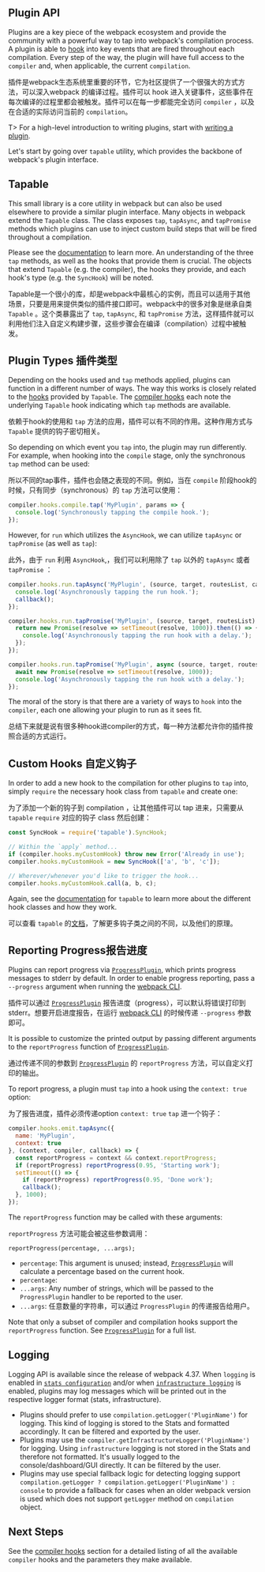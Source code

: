 ## Plugin API

Plugins are a key piece of the webpack ecosystem and provide the community with a powerful way to tap into webpack's compilation process. A plugin is able to [hook](https://github.com/webpack/webpack.js.org/blob/73f1c7692e93c8f7d8584ae67eb8d29a1abec7bb/api/compiler-hooks/#hooks) into key events that are fired throughout each compilation. Every step of the way, the plugin will have full access to the `compiler` and, when applicable, the current `compilation`.

插件是webpack生态系统里重要的环节，它为社区提供了一个很强大的方式方法，可以深入webpack 的编译过程。插件可以 hook 进入关键事件，这些事件在每次编译的过程里都会被触发。插件可以在每一步都能完全访问 `compiler` ，以及在合适的实际访问当前的 `compilation`。

T> For a high-level introduction to writing plugins, start with [writing a plugin](https://github.com/webpack/webpack.js.org/blob/73f1c7692e93c8f7d8584ae67eb8d29a1abec7bb/contribute/writing-a-plugin).

Let's start by going over `tapable` utility, which provides the backbone of webpack's plugin interface.

## Tapable

This small library is a core utility in webpack but can also be used elsewhere to provide a similar plugin interface. Many objects in webpack extend the `Tapable` class. The class exposes `tap`, `tapAsync`, and `tapPromise` methods which plugins can use to inject custom build steps that will be fired throughout a compilation.

Please see the [documentation](https://github.com/webpack/tapable) to learn more. An understanding of the three `tap` methods, as well as the hooks that provide them is crucial. The objects that extend `Tapable` (e.g. the compiler), the hooks they provide, and each hook's type (e.g. the `SyncHook`) will be noted.

Tapable是一个很小的库，却是webpack中最核心的实例，而且可以适用于其他场景，只要是用来提供类似的插件接口即可。webpack中的很多对象是继承自类 `Tapable` 。这个类暴露出了 `tap`, `tapAsync`, 和 `tapPromise` 方法，这样插件就可以利用他们注入自定义构建步骤，这些步骤会在编译（compilation）过程中被触发。

## Plugin Types 插件类型

Depending on the hooks used and `tap` methods applied, plugins can function in a different number of ways. The way this works is closely related to the [hooks](https://github.com/webpack/tapable#tapable) provided by `Tapable`. The [compiler hooks](https://github.com/webpack/webpack.js.org/blob/73f1c7692e93c8f7d8584ae67eb8d29a1abec7bb/api/compiler-hooks/#hooks) each note the underlying `Tapable` hook indicating which `tap` methods are available.

依赖于hook的使用和 `tap` 方法的应用，插件可以有不同的作用。这种作用方式与 `Tapable`  提供的钩子密切相关。

So depending on which event you `tap` into, the plugin may run differently. For example, when hooking into the `compile` stage, only the synchronous `tap` method can be used:

所以不同的tap事件，插件也会随之表现的不同。例如，当在 `compile` 阶段hook的时候，只有同步（synchronous）的 `tap` 方法可以使用：

```js
compiler.hooks.compile.tap('MyPlugin', params => {
  console.log('Synchronously tapping the compile hook.');
});
```

However, for `run` which utilizes the `AsyncHook`, we can utilize `tapAsync` or `tapPromise` (as well as `tap`):

此外，由于 `run` 利用  `AsyncHook`,，我们可以利用除了  `tap` 以外的  `tapAsync` 或者 `tapPromise` ：

```js
compiler.hooks.run.tapAsync('MyPlugin', (source, target, routesList, callback) => {
  console.log('Asynchronously tapping the run hook.');
  callback();
});

compiler.hooks.run.tapPromise('MyPlugin', (source, target, routesList) => {
  return new Promise(resolve => setTimeout(resolve, 1000)).then(() => {
    console.log('Asynchronously tapping the run hook with a delay.');
  });
});

compiler.hooks.run.tapPromise('MyPlugin', async (source, target, routesList) => {
  await new Promise(resolve => setTimeout(resolve, 1000));
  console.log('Asynchronously tapping the run hook with a delay.');
});
```

The moral of the story is that there are a variety of ways to `hook` into the `compiler`, each one allowing your plugin to run as it sees fit.

总结下来就是说有很多种hook进compiler的方式，每一种方法都允许你的插件按照合适的方式运行。

## Custom Hooks 自定义钩子

In order to add a new hook to the compilation for other plugins to `tap` into, simply `require` the necessary hook class from `tapable` and create one:

为了添加一个新的钩子到 compilation ，让其他插件可以 tap 进来，只需要从 `tapable`  `require` 对应的钩子 class 然后创建：

```js
const SyncHook = require('tapable').SyncHook;

// Within the `apply` method...
if (compiler.hooks.myCustomHook) throw new Error('Already in use');
compiler.hooks.myCustomHook = new SyncHook(['a', 'b', 'c']);

// Wherever/whenever you'd like to trigger the hook...
compiler.hooks.myCustomHook.call(a, b, c);
```

Again, see the [documentation](https://github.com/webpack/tapable) for `tapable` to learn more about the different hook classes and how they work.

可以查看  `tapable` 的[文档](https://github.com/webpack/tapable)，了解更多钩子类之间的不同，以及他们的原理。

## Reporting Progress报告进度

Plugins can report progress via [`ProgressPlugin`](https://github.com/webpack/webpack.js.org/blob/73f1c7692e93c8f7d8584ae67eb8d29a1abec7bb/plugins/progress-plugin), which prints progress messages to stderr by default. In order to enable progress reporting, pass a `--progress` argument when running the [webpack CLI](https://github.com/webpack/webpack.js.org/blob/73f1c7692e93c8f7d8584ae67eb8d29a1abec7bb/api/cli).

插件可以通过 [`ProgressPlugin`](https://github.com/webpack/webpack.js.org/blob/73f1c7692e93c8f7d8584ae67eb8d29a1abec7bb/plugins/progress-plugin) 报告进度（progress），可以默认将错误打印到stderr。想要开启进度报告，在运行 [webpack CLI](https://github.com/webpack/webpack.js.org/blob/73f1c7692e93c8f7d8584ae67eb8d29a1abec7bb/api/cli) 的时候传递  `--progress` 参数即可。

It is possible to customize the printed output by passing different arguments to the `reportProgress` function of [`ProgressPlugin`](https://github.com/webpack/webpack.js.org/blob/73f1c7692e93c8f7d8584ae67eb8d29a1abec7bb/plugins/progress-plugin).

通过传递不同的参数到 [`ProgressPlugin`](https://github.com/webpack/webpack.js.org/blob/73f1c7692e93c8f7d8584ae67eb8d29a1abec7bb/plugins/progress-plugin) 的 `reportProgress` 方法，可以自定义打印的输出。

To report progress, a plugin must `tap` into a hook using the `context: true` option:

为了报告进度，插件必须传递option  `context: true`  `tap` 进一个钩子：

```js
compiler.hooks.emit.tapAsync({
  name: 'MyPlugin',
  context: true
}, (context, compiler, callback) => {
  const reportProgress = context && context.reportProgress;
  if (reportProgress) reportProgress(0.95, 'Starting work');
  setTimeout(() => {
    if (reportProgress) reportProgress(0.95, 'Done work');
    callback();
  }, 1000);
});
```

The `reportProgress` function may be called with these arguments:

 `reportProgress` 方法可能会被这些参数调用：

```
reportProgress(percentage, ...args);
```

- `percentage`: This argument is unused; instead, [`ProgressPlugin`](https://github.com/webpack/webpack.js.org/blob/73f1c7692e93c8f7d8584ae67eb8d29a1abec7bb/plugins/progress-plugin) will calculate a percentage based on the current hook.
- `percentage`: 
- `...args`: Any number of strings, which will be passed to the `ProgressPlugin` handler to be reported to the user.
- `...args`: 任意数量的字符串，可以通过  `ProgressPlugin` 的传递报告给用户。

Note that only a subset of compiler and compilation hooks support the `reportProgress` function. See [`ProgressPlugin`](https://github.com/webpack/webpack.js.org/blob/73f1c7692e93c8f7d8584ae67eb8d29a1abec7bb/plugins/progress-plugin/#supported-hooks) for a full list.

## Logging

Logging API is available since the release of webpack 4.37. When `logging` is enabled in [`stats configuration`](https://github.com/webpack/webpack.js.org/blob/73f1c7692e93c8f7d8584ae67eb8d29a1abec7bb/configuration/stats/#statslogging) and/or when [`infrastructure logging`](https://github.com/webpack/webpack.js.org/blob/73f1c7692e93c8f7d8584ae67eb8d29a1abec7bb/configuration/other-options/#infrastructurelogging) is enabled, plugins may log messages which will be printed out in the respective logger format (stats, infrastructure).

- Plugins should prefer to use `compilation.getLogger('PluginName')` for logging. This kind of logging is stored to the Stats and formatted accordingly. It can be filtered and exported by the user.
- Plugins may use the `compiler.getInfrastructureLogger('PluginName')` for logging. Using `infrastructure` logging is not stored in the Stats and therefore not formatted. It's usually logged to the console/dashboard/GUI directly. It can be filtered by the user.
- Plugins may use special fallback logic for detecting logging support `compilation.getLogger ? compilation.getLogger('PluginName') : console` to provide a fallback for cases when an older webpack version is used which does not support `getLogger` method on `compilation` object.

## Next Steps

See the [compiler hooks](https://github.com/webpack/webpack.js.org/blob/73f1c7692e93c8f7d8584ae67eb8d29a1abec7bb/api/compiler-hooks) section for a detailed listing of all the available `compiler` hooks and the parameters they make available.